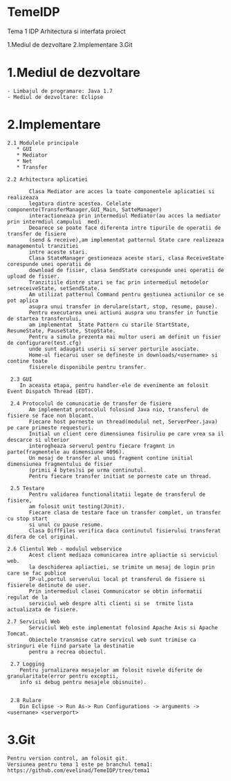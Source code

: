 TemeIDP
=======

Tema 1 
IDP Arhitectura si interfata proiect

1.Mediul de dezvoltare
2.Implementare
3.Git
   
1.Mediul de dezvoltare
=======================    
    - Limbajul de programare: Java 1.7
    - Mediul de dezvoltare: Eclipse
    

2.Implementare
==============
    2.1 Modulele principale
       * GUI
       * Mediator
       * Net
       * Transfer
       
    2.2 Arhitectura aplicatiei
       
           Clasa Mediator are acces la toate componentele aplicatiei si realizeaza
           legatura dintre acestea. Celelate componente(TransferManager,GUI_Main, SatteManager)
           interactioneaza prin intermediul Mediator(au acces la mediator prin intermdiul campului  med).
           Deoarece se poate face diferenta intre tipurile de operatii de transfer de fisiere
           (send & receive),am implementat patternul State care realizeaza managementul tranzitiei
           intre aceste stari.
           Clasa StateManager gestioneaza aceste stari, clasa ReceiveState corespunde unei operatii de
           download de fisier, clasa SendState corespunde unei operatii de upload de fisier.
           Tranzitiile dintre stari se fac prin intermediul metodelor setreceiveState, setSendState.
           Am utilizat patternul Command pentru gestiunea actiunilor ce se pot aplica
           asupra unui transfer in derulare(start, stop, resume, pause).
           Pentru executarea unei actiuni auspra unu transfer in functie de startea transferului,
           am implementat  State Pattern cu starile StartState, ResumeState, PauseState, StopState.
           Pentru a simula prezenta mai multor useri am definit un fisier de configurare(test.cfg) 
           unde sunt adaugati userii si server porturile asociate.
           Home-ul fiecarui user se defineste in downloads/<username> si contine toate 
           fisierele disponibile pentru transfer.
           
     2.3 GUI
        In aceasta etapa, pentru handler-ele de evenimente am folosit Event Dispatch Thread (EDT).
              
     2.4 Protocolul de comunicatie de transfer de fisiere
           Am implementat protocolul folosind Java nio, transferul de fisiere se face non blocant.
           Fiecare host porneste un thread(modulul net, ServerPeer.java) pe care primeste requesturi.
           Initial un client cere dimensiunea fisiruliu pe care vrea sa il descarce si ulterior 
           interogheaza serverul pentru fiecare fragmnt in parte(fragmentele au dimensiune 4096).
           Un mesaj de transfer al unui fragment contine initial dimensiunea fragmentului de fisier
           (primii 4 bytes)si pe urma continutul.
           Pentru fiecare transfer initiat se porneste cate un thread.

     2.5 Testare
           Pentru validarea functionalitatii legate de transferul de fisiere,
           am folosit unit testing(JUnit).
           Fiecare clasa de testare face un transfer complet, un transfer cu stop start 
           si unul cu pause resume.
           Clasa DiffFiles verifica daca continutul fisierului transferat difera de cel original.
	
	2.6 Clientul Web - modulul webservice
	       Acest client mediaza comunicarea intre apliactie si serviciul web.
           la deschiderea apliactiei, se trimite un mesaj de login prin care se fac publice
           IP-ul,portul serverului local pt transferul de fisiere si fisierele detinute de user.
           Prin intermediul clasei Communicator se obtin informatii regulat de la
           serviciul web despre alti clienti si se  trmite lista actualizata de fisiere.
	
	2.7 Serviciul Web
	       Serviciul Web este implementat folosind Apache Axis si Apache Tomcat.
	       Obiectele transmise catre servicul web sunt trimise ca stringuri ele fiind parsate la destinatie
	       pentru a recrea obiectul.

     2.7 Logging
        Pentru jurnalizarea mesajelor am folosit nivele diferite de granularitate(error pentru exceptii,
        info si debug pentru mesajele obisnuite).
     
        
     2.8 Rulare
        Din Eclipse -> Run As-> Run Configurations -> arguments -> <usernane> <serverport>
        
    
3.Git
======
    Pentru version control, am folosit git.
    Versiunea pentru tema 1 este pe branchul tema1:
    https://github.com/evelinad/TemeIDP/tree/tema1
